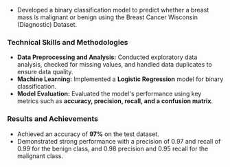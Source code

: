 * Developed a binary classification model to predict whether a breast mass is malignant or benign using the Breast Cancer Wisconsin (Diagnostic) Dataset.

### Technical Skills and Methodologies
* **Data Preprocessing and Analysis:** Conducted exploratory data analysis, checked for missing values, and handled data duplicates to ensure data quality.
* **Machine Learning:** Implemented a **Logistic Regression** model for binary classification.
* **Model Evaluation:** Evaluated the model's performance using key metrics such as **accuracy, precision, recall, and a confusion matrix**.

### Results and Achievements
* Achieved an accuracy of **97%** on the test dataset.
* Demonstrated strong performance with a precision of 0.97 and recall of 0.99 for the benign class, and 0.98 precision and 0.95 recall for the malignant class.
